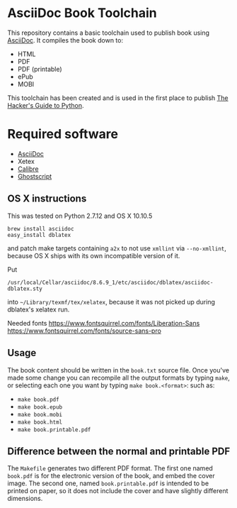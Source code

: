 # AsciiDoc Book Toolchain

This repository contains a basic toolchain used to publish book using
[AsciiDoc]. It compiles the book down to:

  - HTML
  - PDF
  - PDF (printable)
  - ePub
  - MOBI

This toolchain has been created and is used in the first place to publish
[The Hacker's Guide to Python].

# Required software
- [AsciiDoc]
- Xetex
- [Calibre]
- [Ghostscript]

## OS X instructions

This was tested on Python 2.7.12 and OS X 10.10.5

    brew install asciidoc
    easy_install dblatex

and patch make targets containing `a2x` to not use `xmllint` via `--no-xmllint`,
because OS X ships with its own incompatible version of it.

Put

    /usr/local/Cellar/asciidoc/8.6.9_1/etc/asciidoc/dblatex/asciidoc-dblatex.sty

into `~/Library/texmf/tex/xelatex`, because it was not picked up during
dblatex's xelatex run.

Needed fonts
https://www.fontsquirrel.com/fonts/Liberation-Sans
https://www.fontsquirrel.com/fonts/source-sans-pro

## Usage

The book content should be written in the `book.txt` source file. Once you've
made some change you can recompile all the output formats by typing `make`, or
selecting each one you want by typing `make book.<format>`: such as:

  - `make book.pdf`
  - `make book.epub`
  - `make book.mobi`
  - `make book.html`
  - `make book.printable.pdf`

## Difference between the normal and printable PDF

The `Makefile` generates two different PDF format. The first one named
`book.pdf` is for the electronic version of the book, and embed the cover
image. The second one, named `book.printable.pdf` is intended to be printed on
paper, so it does not include the cover and have slightly different dimensions.


   [AsciiDoc]: <http://www.methods.co.nz/asciidoc/>
   [The Hacker's Guide to Python]: <https://thehackerguidetopython.com>
   [Calibre]: https://calibre-ebook.com/
   [Ghostscript]: http://www.ghostscript.com/
